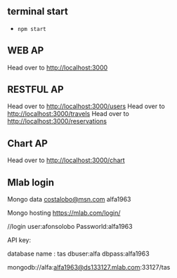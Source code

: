 
## terminal start
* `npm start`
## WEB AP
Head over to [http://localhost:3000](http://localhost:3000)
## RESTFUL AP
Head over to [http://localhost:3000/users](http://localhost:3000/users)
Head over to [http://localhost:3000/travels](http://localhost:3000/traves)
Head over to [http://localhost:3000/reservations](http://localhost:3000/users)
## Chart AP
Head over to [http://localhost:3000/chart](http://localhost:3000/chart)

## Mlab login
Mongo data 
costalobo@msn.com
alfa1963

Mongo hosting
https://mlab.com/login/

//login
user:afonsolobo
Passworld:alfa1963

API key: 

database name : tas
dbuser:alfa
dbpass:alfa1963

mongodb://alfa:alfa1963@ds133127.mlab.com:33127/tas
